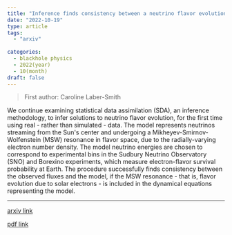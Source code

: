 ```yaml
---
title: "Inference finds consistency between a neutrino flavor evolution model and Earth-based solar neutrino measurements"
date: "2022-10-19"
type: article
tags:
  - "arxiv"
  
categories:
  - blackhole physics
  - 2022(year)
  - 10(month)
draft: false
---
```

> First author: Caroline Laber-Smith

 We continue examining statistical data assimilation (SDA), an inference
methodology, to infer solutions to neutrino flavor evolution, for the first
time using real - rather than simulated - data. The model represents neutrinos
streaming from the Sun's center and undergoing a Mikheyev-Smirnov-Wolfenstein
(MSW) resonance in flavor space, due to the radially-varying electron number
density. The model neutrino energies are chosen to correspond to experimental
bins in the Sudbury Neutrino Observatory (SNO) and Borexino experiments, which
measure electron-flavor survival probability at Earth. The procedure
successfully finds consistency between the observed fluxes and the model, if
the MSW resonance - that is, flavor evolution due to solar electrons - is
included in the dynamical equations representing the model.

---
[arxiv link](http://arxiv.org/abs/2210.10884v1)

[pdf link](http://arxiv.org/pdf/2210.10884v1)